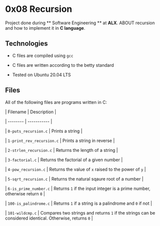 # 0x08 Recursion



Project done during ** Software Engineering ** at **ALX**. ABOUT recursion and how to implement it in **C language**.



## Technologies

* C files are compiled using `gcc`

* C files are written according to the betty standard

* Tested on Ubuntu 20.04 LTS



## Files

All of the following files are programs written in C:



| Filename | Description |

| -------- | ----------- |

| `0-puts_recursion.c` | Prints a string |

| `1-print_rev_recursion.c` | Prints a string in reverse |

| `2-strlen_recursion.c` | Returns the length of a string |

| `3-factorial.c` | Returns the factorial of a given number |

| `4-pow_recursion.c` | Returns the value of `x` raised to the power of `y` |

| `5-sqrt_recursion.c` | Returns the natural sqaure root of a number |

| `6-is_prime_number.c` | Returns `1` if the input integer is a prime number, otherwise return `0` |

| `100-is_palindrome.c` | Returns `1` if a string is a palindrome and `0` if not |

| `101-wildcmp.c` | Compares two strings and returns `1` if the strings can be considered identical. Otherwise, returns `0` |
